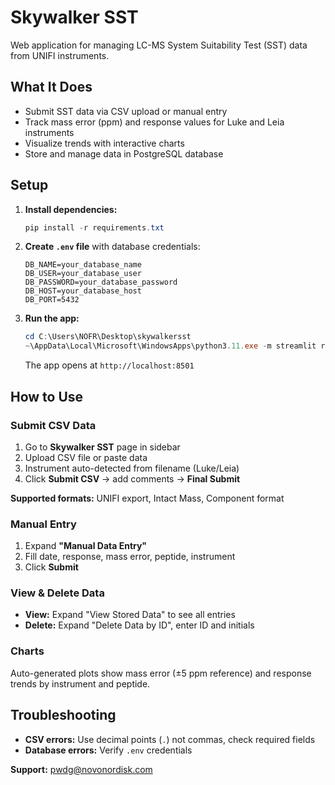 # Skywalker SST

Web application for managing LC-MS System Suitability Test (SST) data from UNIFI instruments.

## What It Does

- Submit SST data via CSV upload or manual entry
- Track mass error (ppm) and response values for Luke and Leia instruments
- Visualize trends with interactive charts
- Store and manage data in PostgreSQL database

## Setup

1. **Install dependencies:**
   ```powershell
   pip install -r requirements.txt
   ```

2. **Create `.env` file** with database credentials:
   ```env
   DB_NAME=your_database_name
   DB_USER=your_database_user
   DB_PASSWORD=your_database_password
   DB_HOST=your_database_host
   DB_PORT=5432
   ```

3. **Run the app:**
   ```powershell
   cd C:\Users\NOFR\Desktop\skywalkersst
   ~\AppData\Local\Microsoft\WindowsApps\python3.11.exe -m streamlit run src\main.py
   ```

   The app opens at `http://localhost:8501`

## How to Use

### Submit CSV Data
1. Go to **Skywalker SST** page in sidebar
2. Upload CSV file or paste data
3. Instrument auto-detected from filename (Luke/Leia)
4. Click **Submit CSV** → add comments → **Final Submit**

**Supported formats:** UNIFI export, Intact Mass, Component format

### Manual Entry
1. Expand **"Manual Data Entry"**
2. Fill date, response, mass error, peptide, instrument
3. Click **Submit**

### View & Delete Data
- **View:** Expand "View Stored Data" to see all entries
- **Delete:** Expand "Delete Data by ID", enter ID and initials

### Charts
Auto-generated plots show mass error (±5 ppm reference) and response trends by instrument and peptide.

## Troubleshooting

- **CSV errors:** Use decimal points (`.`) not commas, check required fields
- **Database errors:** Verify `.env` credentials

**Support:** [pwdg@novonordisk.com](mailto:pwdg@novonordisk.com)
